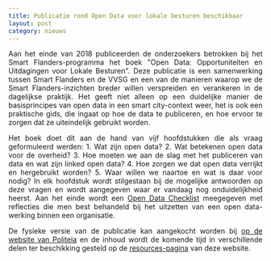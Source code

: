 ```yaml
---
title: Publicatie rond Open Data voor lokale besturen beschikbaar 
layout: post
category: nieuws
---
```


<div style="text-align: justify;margin-bottom: 1em;">
Aan het einde van 2018 publiceerden de onderzoekers betrokken bij het Smart Flanders-programma het boek "Open Data: Opportuniteiten en Uitdagingen voor Lokale Besturen". Deze publicatie is een samenwerking tussen Smart Flanders en de VVSG en een van de manieren waarop we de Smart Flanders-inzichten breder willen verspreiden en verankeren in de dagelijkse praktijk. Het geeft niet alleen op een duidelijke manier de basisprincipes van open data in een smart city-context weer, het is ook een praktische gids, die ingaat op hoe de data te publiceren, en hoe ervoor te zorgen dat ze uiteindelijk gebruikt worden.
</div>

<div style="text-align: justify;margin-bottom: 1em;">
Het boek doet dit aan de hand van vijf hoofdstukken die als vraag geformuleerd werden:
1. Wat zijn open data?
2. Wat betekenen open data voor de overheid?
3. Hoe moeten we aan de slag met het publiceren van data en wat zijn linked open data?
4. Hoe zorgen we dat open data verrijkt en hergebruikt worden?
5. Waar willen we naartoe en wat is daar voor nodig?
In elk hoofdstuk wordt stilgestaan bij de mogelijke antwoorden op deze vragen en wordt aangegeven waar er vandaag nog onduidelijkheid heerst. Aan het einde wordt een <a href="https://smart.flanders.be/resources/checklist.html">Open Data Checklist</a> meegegeven met reflecties die men best behandeld bij het uitzetten van een open data-werking binnen een organisatie. 
</div>

<div style="text-align: justify;margin-bottom: 1em;">
De fysieke versie van de publicatie kan aangekocht worden bij <a href="https://www.politeia.be/nl/publicaties/155231-open+data+opportuniteiten+en+uitdagingen+voor+lokale+besturen">op de website van Politeia</a> en de inhoud wordt de komende tijd in verschillende delen ter beschikking gesteld op de <a href="https://smart.flanders.be/resources/">resources-pagina</a> van deze website.
</div>
